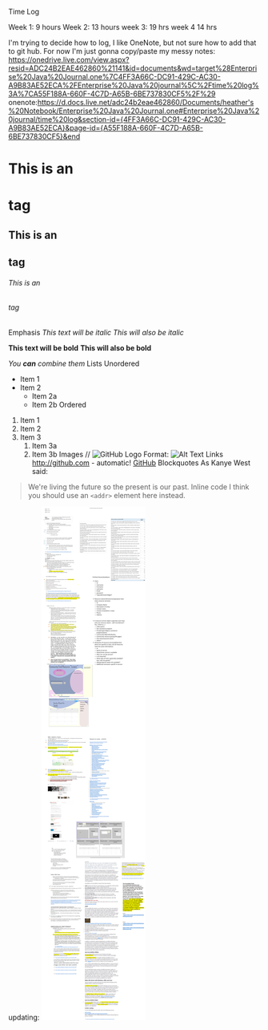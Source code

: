  Time Log

Week 1: 9 hours
Week 2: 13 hours
week 3: 19 hrs
week 4 14 hrs

I'm trying to decide how to log, I like OneNote, but not sure how to add that to git hub.
For now I'm just gonna copy/paste my messy notes:
https://onedrive.live.com/view.aspx?resid=ADC24B2EAE462860%21141&id=documents&wd=target%28Enterprise%20Java%20Journal.one%7C4FF3A66C-DC91-429C-AC30-A9B83AE52ECA%2FEnterprise%20Java%20journal%5C%2Ftime%20log%3A%7CA55F188A-660F-4C7D-A65B-6BE737830CF5%2F%29
onenote:https://d.docs.live.net/adc24b2eae462860/Documents/heather's%20Notebook/Enterprise%20Java%20Journal.one#Enterprise%20Java%20journal/time%20log&section-id={4FF3A66C-DC91-429C-AC30-A9B83AE52ECA}&page-id={A55F188A-660F-4C7D-A65B-6BE737830CF5}&end

# This is an <h1> tag
## This is an <h2> tag
###### This is an <h6> tag
Emphasis
*This text will be italic*
_This will also be italic_

**This text will be bold**
__This will also be bold__

_You **can** combine them_
Lists
Unordered
* Item 1
* Item 2
    * Item 2a
    * Item 2b
      Ordered
1. Item 1
1. Item 2
1. Item 3
    1. Item 3a
    1. Item 3b
       Images
      // ![GitHub Logo](/images/logo.png)
       Format: ![Alt Text](url)
       Links
       http://github.com - automatic!
       [GitHub](http://github.com)
       Blockquotes
       As Kanye West said:

> We're living the future so
> the present is our past.
Inline code
I think you should use an
`<addr>` element here instead.

updating:
![img_5.png](img_5.png)